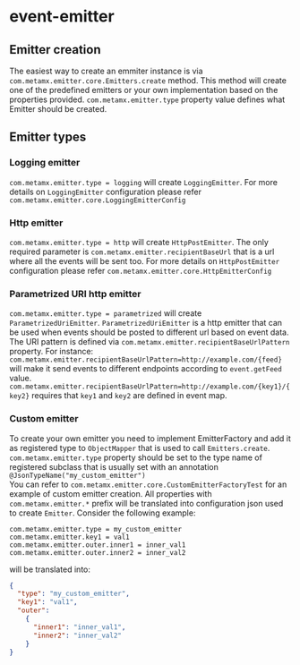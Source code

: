 event-emitter
=============

## Emitter creation
The easiest way to create an emmiter instance is via `com.metamx.emitter.core.Emitters.create` method.
This method will create one of the predefined emitters or your own implementation based on the properties provided.
`com.metamx.emitter.type` property value defines what Emitter should be created.

## Emitter types

### Logging emitter
`com.metamx.emitter.type = logging` will create `LoggingEmitter`.
For more details on `LoggingEmitter` configuration please refer `com.metamx.emitter.core.LoggingEmitterConfig` 

### Http emitter
`com.metamx.emitter.type = http` will create `HttpPostEmitter`.
The only required parameter is `com.metamx.emitter.recipientBaseUrl` that is a url where all the events will be sent too.
For more details on `HttpPostEmitter` configuration please refer `com.metamx.emitter.core.HttpEmitterConfig`
 
### Parametrized URI http emitter
`com.metamx.emitter.type = parametrized` will create `ParametrizedUriEmitter`.
`ParametrizedUriEmitter` is a http emitter that can be used when events should be posted to different url based on event data. 
The URI pattern is defined via `com.metamx.emitter.recipientBaseUrlPattern` property. 
For instance: `com.metamx.emitter.recipientBaseUrlPattern=http://example.com/{feed}` will make it send events to different endpoints according to `event.getFeed` value.
`com.metamx.emitter.recipientBaseUrlPattern=http://example.com/{key1}/{key2}` requires that `key1` and `key2` are defined in event map.

### Custom emitter
To create your own emitter you need to implement EmitterFactory and add it as registered type to `ObjectMapper` that is used to call `Emitters.create`.
`com.metamx.emitter.type` property should be set to the type name of registered subclass that is usually set with an annotation `@JsonTypeName("my_custom_emitter")`  
You can refer to `com.metamx.emitter.core.CustomEmitterFactoryTest` for an example of custom emitter creation.
All properties with `com.metamx.emitter.*` prefix will be translated into configuration json used to create `Emitter`.
Consider the following example:
```properties
com.metamx.emitter.type = my_custom_emitter
com.metamx.emitter.key1 = val1
com.metamx.emitter.outer.inner1 = inner_val1
com.metamx.emitter.outer.inner2 = inner_val2
```
will be translated into:
```json
{
  "type": "my_custom_emitter",
  "key1": "val1", 
  "outer":
    {
      "inner1": "inner_val1",
      "inner2": "inner_val2"
    }
}
```